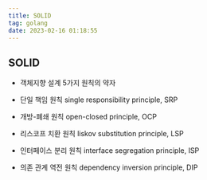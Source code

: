 ```yaml
---
title: SOLID
tag: golang
date: 2023-02-16 01:18:55
---
```


## SOLID
- 객체지향 설계 5가지 원칙의 약자

- 단일 책임 원칙 single responsibility principle, SRP
- 개방-폐쇄 원칙 open-closed principle, OCP
- 리스코프 치환 원칙 liskov substitution principle, LSP
- 인터페이스 분리 원칙 interface segregation principle, ISP
- 의존 관계 역전 원칙 dependency inversion principle, DIP